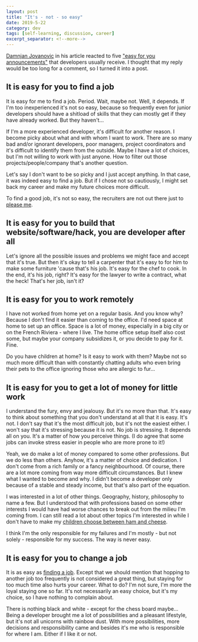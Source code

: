 ```yaml
---
layout: post
title: "It's - not - so easy"
date: 2019-5-22
category: dev
tags: [self-learning, discussion, career]
excerpt_separator: <!--more-->
---
```

[Damnjan Jovanovic](https://dev.to/damnjan) in his article reacted to five ["easy for you announcements"](https://dev.to/damnjan/it-is-easy-for-you-youre-a-developer-jaa) that developers usually receive. I thought that my reply would be too long for a comment, so I turned it into a post.

<!--more-->
## It is easy for you to find a job

It is easy for me to find a job. Period. Wait, maybe not. Well, it depends. If I'm too inexperienced it's not so easy, because so frequently even for junior developers should have a shitload of skills that they can mostly get if they have already worked. But they haven't... 

If I'm a more experienced developer, it's difficult for another reason. I become picky about what and with whom I want to work. There are so many bad and/or ignorant developers, poor managers, project coordinators and it's difficult to identify them from the outside. Maybe I have a lot of choices, but I'm not willing to work with just anyone. How to filter out those projects/people/company that's another question.

Let's say I don't want to be so picky and I just accept anything. In that case, it was indeed easy to find a job. But if I chose not so cautiously, I might set back my career and make my future choices more difficult.

To find a good job, it's not so easy, the recruiters are not out there just to [please me](https://www.youtube.com/watch?v=FMbl1ntpIXQ).

## It is easy for you to build that website/software/hack, you are developer after all

Let's ignore all the possible issues and problems we might face and accept that it's true. But then it's okay to tell a carpenter that it's easy to for him to make some furniture 'cause that's his job. It's easy for the chef to cook. In the end, it's his job, right? It's easy for the lawyer to write a contract, what the heck! That's her job, isn't it?

## It is easy for you to work remotely

I have not worked from home yet on a regular basis. And you know why? Because I don't find it easier than coming to the office. I'd need space at home to set up an office. Space is a lot of money, especially in a big city or on the French Riviera - where I live. The home office setup itself also cost some, but maybe your company subsidizes it, or you decide to pay for it. Fine.

Do you have children at home? Is it easy to work with them? Maybe not so much more difficult than with constantly chatting adults who even bring their pets to the office ignoring those who are allergic to fur...

## It is easy for you to get a lot of money for little work

I understand the fury, envy and jealousy. But it's no more than that. It's easy to think about something that you don't understand at all that it is easy. It's not. I don't say that it's the most difficult job, but it's not the easiest either. I won't say that it's stressing because it is not. No job is stressing. It depends all on you. It's a matter of how you perceive things. (I do agree that some jobs can invoke stress easier in people who are more prone to it!)

Yeah, we do make a lot of money compared to some other professions. But we do less than others. Anyhow, it's a matter of choice and dedication. I don't come from a rich family or a fancy neighbourhood. Of course, there are a lot more coming from way more difficult circumstances. But I knew what I wanted to become and why. I didn't become a developer only because of a stable and steady income, but that's also part of the equation.

I was interested in a lot of other things. Geography, history, philosophy to name a few. But I understood that with professions based on some other interests I would have had worse chances to break out from the milieu I'm coming from. I can still read a lot about other topics I'm interested in while I don't have to make my [children choose between ham and cheese](https://medium.com/@SandorDargo/i-will-never-forget-that-i-had-to-choose-between-ham-and-cheese-a6205556750f).

I think I'm the only responsible for my failures and I'm mostly - but not solely - responsible for my success. The way is never easy.

## It is easy for you to change a job

It is as easy as [finding a job](https://jooble.org/). Except that we should mention that hopping to another job too frequently is not considered a great thing, but staying for too much time also hurts your career. What to do? I'm not sure, I'm more the loyal staying one so far. It's not necessarily an easy choice, but it's my choice, so I have nothing to complain about.

There is nothing black and white - except for the chess board maybe... Being a developer brought me a lot of possibilities and a pleasant lifestyle, but it's not all unicorns with rainbow dust. With more possibilities, more decisions and responsibility came and besides it's me who is responsible for where I am. Either if I like it or not.